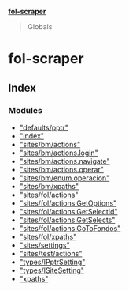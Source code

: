 **[fol-scraper](README.md)**

> Globals

# fol-scraper

## Index

### Modules

* ["defaults/pptr"](modules/_defaults_pptr_.md)
* ["index"](modules/_index_.md)
* ["sites/bm/actions"](modules/_sites_bm_actions_.md)
* ["sites/bm/actions.login"](modules/_sites_bm_actions_login_.md)
* ["sites/bm/actions.navigate"](modules/_sites_bm_actions_navigate_.md)
* ["sites/bm/actions.operar"](modules/_sites_bm_actions_operar_.md)
* ["sites/bm/enum.operacion"](modules/_sites_bm_enum_operacion_.md)
* ["sites/bm/xpaths"](modules/_sites_bm_xpaths_.md)
* ["sites/fol/actions"](modules/_sites_fol_actions_.md)
* ["sites/fol/actions.GetOptions"](modules/_sites_fol_actions_getoptions_.md)
* ["sites/fol/actions.GetSelectId"](modules/_sites_fol_actions_getselectid_.md)
* ["sites/fol/actions.GetSelects"](modules/_sites_fol_actions_getselects_.md)
* ["sites/fol/actions.GoToFondos"](modules/_sites_fol_actions_gotofondos_.md)
* ["sites/fol/xpaths"](modules/_sites_fol_xpaths_.md)
* ["sites/settings"](modules/_sites_settings_.md)
* ["sites/test/actions"](modules/_sites_test_actions_.md)
* ["types/IPptrSetting"](modules/_types_ipptrsetting_.md)
* ["types/ISiteSetting"](modules/_types_isitesetting_.md)
* ["xpaths"](modules/_xpaths_.md)
